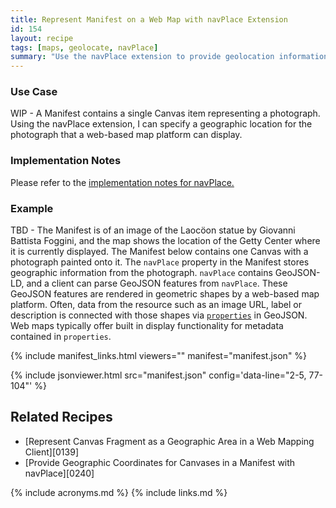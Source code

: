 ```yaml
---
title: Represent Manifest on a Web Map with navPlace Extension
id: 154
layout: recipe
tags: [maps, geolocate, navPlace]
summary: "Use the navPlace extension to provide geolocation information about an IIIF Presentation API 3.0 Manifest."
---
```


### Use Case
WIP - A Manifest contains a single Canvas item representing a photograph. Using the navPlace extension, I can specify a geographic location for the photograph that a web-based map platform can display. 


### Implementation Notes
Please refer to the [implementation notes for navPlace.](https://iiif.io/api/extension/navplace/#5-implementation-notes) 


### Example
TBD - The Manifest is of an image of the Laocöon statue by Giovanni Battista Foggini, and the map shows the location of the Getty Center where it is currently displayed. 
The Manifest below contains one Canvas with a photograph painted onto it. The `navPlace` property in the Manifest stores geographic information from the photograph. `navPlace` contains GeoJSON-LD, and a client can parse GeoJSON features from `navPlace`. These GeoJSON features are rendered in geometric shapes by a web-based map platform. Often, data from the resource such as an image URL, label or description is connected with those shapes via [`properties`](https://tools.ietf.org/html/rfc7946#section-3.2) in GeoJSON.  Web maps typically offer built in display functionality for metadata contained in `properties`.

{% include manifest_links.html viewers="" manifest="manifest.json" %}

{% include jsonviewer.html src="manifest.json" config='data-line="2-5, 77-104"' %}

## Related Recipes
* [Represent Canvas Fragment as a Geographic Area in a Web Mapping Client][0139]
* [Provide Geographic Coordinates for Canvases in a Manifest with navPlace][0240]

{% include acronyms.md %}
{% include links.md %}
